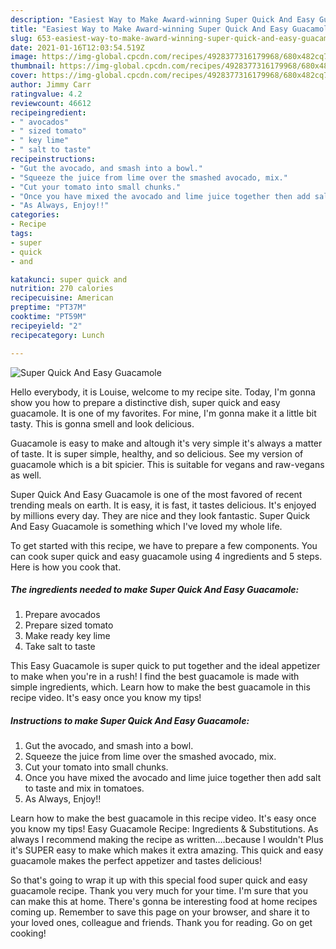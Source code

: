 ```yaml
---
description: "Easiest Way to Make Award-winning Super Quick And Easy Guacamole"
title: "Easiest Way to Make Award-winning Super Quick And Easy Guacamole"
slug: 653-easiest-way-to-make-award-winning-super-quick-and-easy-guacamole
date: 2021-01-16T12:03:54.519Z
image: https://img-global.cpcdn.com/recipes/4928377316179968/680x482cq70/super-quick-and-easy-guacamole-recipe-main-photo.jpg
thumbnail: https://img-global.cpcdn.com/recipes/4928377316179968/680x482cq70/super-quick-and-easy-guacamole-recipe-main-photo.jpg
cover: https://img-global.cpcdn.com/recipes/4928377316179968/680x482cq70/super-quick-and-easy-guacamole-recipe-main-photo.jpg
author: Jimmy Carr
ratingvalue: 4.2
reviewcount: 46612
recipeingredient:
- " avocados"
- " sized tomato"
- " key lime"
- " salt to taste"
recipeinstructions:
- "Gut the avocado, and smash into a bowl."
- "Squeeze the juice from lime over the smashed avocado, mix."
- "Cut your tomato into small chunks."
- "Once you have mixed the avocado and lime juice together then add salt to taste and mix in tomatoes."
- "As Always, Enjoy!!"
categories:
- Recipe
tags:
- super
- quick
- and

katakunci: super quick and 
nutrition: 270 calories
recipecuisine: American
preptime: "PT37M"
cooktime: "PT59M"
recipeyield: "2"
recipecategory: Lunch

---
```



![Super Quick And Easy Guacamole](https://img-global.cpcdn.com/recipes/4928377316179968/680x482cq70/super-quick-and-easy-guacamole-recipe-main-photo.jpg)

Hello everybody, it is Louise, welcome to my recipe site. Today, I'm gonna show you how to prepare a distinctive dish, super quick and easy guacamole. It is one of my favorites. For mine, I'm gonna make it a little bit tasty. This is gonna smell and look delicious.

Guacamole is easy to make and altough it&#39;s very simple it&#39;s always a matter of taste. It is super simple, healthy, and so delicious. See my version of guacamole which is a bit spicier. This is suitable for vegans and raw-vegans as well.

Super Quick And Easy Guacamole is one of the most favored of recent trending meals on earth. It is easy, it is fast, it tastes delicious. It's enjoyed by millions every day. They are nice and they look fantastic. Super Quick And Easy Guacamole is something which I've loved my whole life.


To get started with this recipe, we have to prepare a few components. You can cook super quick and easy guacamole using 4 ingredients and 5 steps. Here is how you cook that.

<!--inarticleads1-->

##### The ingredients needed to make Super Quick And Easy Guacamole:

1. Prepare  avocados
1. Prepare  sized tomato
1. Make ready  key lime
1. Take  salt to taste


This Easy Guacamole is super quick to put together and the ideal appetizer to make when you&#39;re in a rush! I find the best guacamole is made with simple ingredients, which. Learn how to make the best guacamole in this recipe video. It&#39;s easy once you know my tips! 

<!--inarticleads2-->

##### Instructions to make Super Quick And Easy Guacamole:

1. Gut the avocado, and smash into a bowl.
1. Squeeze the juice from lime over the smashed avocado, mix.
1. Cut your tomato into small chunks.
1. Once you have mixed the avocado and lime juice together then add salt to taste and mix in tomatoes.
1. As Always, Enjoy!!


Learn how to make the best guacamole in this recipe video. It&#39;s easy once you know my tips! Easy Guacamole Recipe: Ingredients &amp; Substitutions. As always I recommend making the recipe as written….because I wouldn&#39;t Plus it&#39;s SUPER easy to make which makes it extra amazing. This quick and easy guacamole makes the perfect appetizer and tastes delicious! 

So that's going to wrap it up with this special food super quick and easy guacamole recipe. Thank you very much for your time. I'm sure that you can make this at home. There's gonna be interesting food at home recipes coming up. Remember to save this page on your browser, and share it to your loved ones, colleague and friends. Thank you for reading. Go on get cooking!
